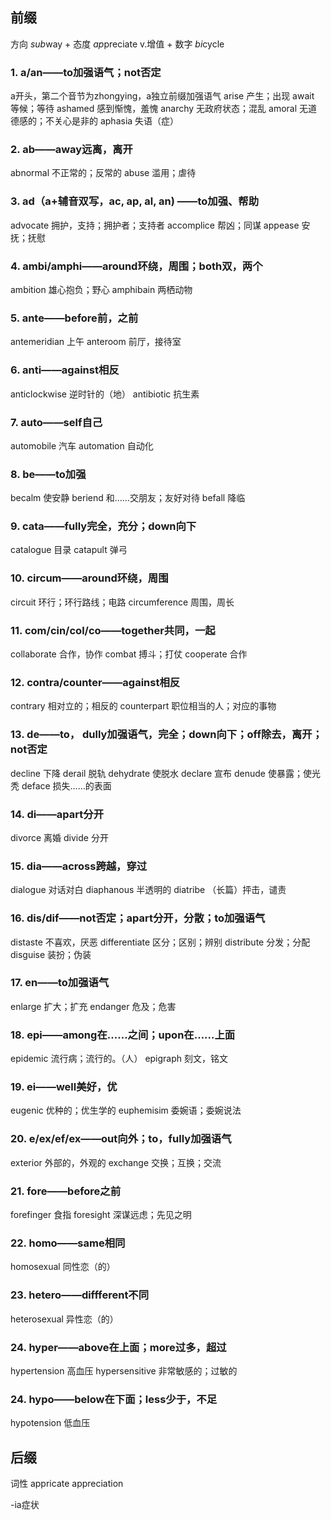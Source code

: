 ## 前缀
方向   *sub*way
+
态度   *ap*preciate  v.增值
+
数字   *bi*cycle

### 1. a/an——to加强语气；not否定
a开头，第二个音节为zhongying，a独立前缀加强语气
arise 产生；出现
await  等候；等待
ashamed 感到惭愧，羞愧
anarchy 无政府状态；混乱
amoral 无道德感的；不关心是非的
aphasia 失语（症）

### 2. ab——away远离，离开
abnormal 不正常的；反常的
abuse 滥用；虐待

### 3. ad（a+辅音双写，ac, ap, al, an)  ——to加强、帮助
advocate 拥护，支持；拥护者；支持者
accomplice 帮凶；同谋
appease 安抚；抚慰

### 4. ambi/amphi——around环绕，周围；both双，两个
ambition 雄心抱负；野心
amphibain 两栖动物

### 5. ante——before前，之前
antemeridian 上午
anteroom 前厅，接待室

### 6. anti——against相反
anticlockwise 逆时针的（地）
antibiotic 抗生素

### 7. auto——self自己
automobile 汽车
automation 自动化

### 8. be——to加强
becalm 使安静
beriend 和……交朋友；友好对待
befall 降临

### 9. cata——fully完全，充分；down向下
catalogue 目录
catapult 弹弓

### 10. circum——around环绕，周围
circuit 环行；环行路线；电路
circumference 周围，周长

### 11. com/cin/col/co——together共同，一起
collaborate 合作，协作
combat 搏斗；打仗
cooperate 合作

### 12. contra/counter——against相反
contrary 相对立的；相反的
counterpart 职位相当的人；对应的事物

### 13. de——to， dully加强语气，完全；down向下；off除去，离开；not否定
decline 下降
derail 脱轨
dehydrate 使脱水
declare 宣布
denude 使暴露；使光秃
deface 损失……的表面

### 14. di——apart分开
divorce 离婚
divide 分开

### 15. dia——across跨越，穿过
dialogue 对话对白
diaphanous 半透明的
diatribe （长篇）抨击，谴责

### 16. dis/dif——not否定；apart分开，分散；to加强语气
distaste 不喜欢，厌恶
differentiate 区分；区别；辨别
distribute 分发；分配
disguise 装扮；伪装

### 17. en——to加强语气
 enlarge 扩大；扩充
 endanger 危及；危害
 
### 18. epi——among在……之间；upon在……上面
epidemic 流行病；流行的。（人）
epigraph 刻文，铭文

### 19. ei——well美好，优
eugenic 优种的；优生学的
euphemisim 委婉语；委婉说法

### 20. e/ex/ef/ex——out向外；to，fully加强语气
exterior 外部的，外观的
exchange 交换；互换；交流

### 21. fore——before之前
forefinger 食指
foresight 深谋远虑；先见之明

### 22. homo——same相同
homosexual 同性恋（的）

### 23. hetero——diffferent不同
heterosexual 异性恋（的）

### 24. hyper——above在上面；more过多，超过
hypertension 高血压
hypersensitive 非常敏感的；过敏的

### 24. hypo——below在下面；less少于，不足
hypotension 低血压










## 后缀
词性  appricate  appreciation

-ia症状